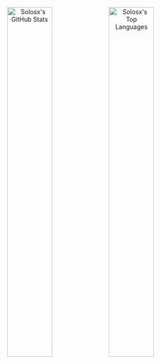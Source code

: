 <p align="center">
  <img src="https://github-readme-stats.vercel.app/api?username=Solosx&show_icons=true" alt="Solosx's GitHub Stats" width="45%" />
  <img src="https://github-readme-stats.vercel.app/api/top-langs/?username=Solosx&layout=compact&theme=dark" alt="Solosx's Top Languages" width="45%" />
</p>
